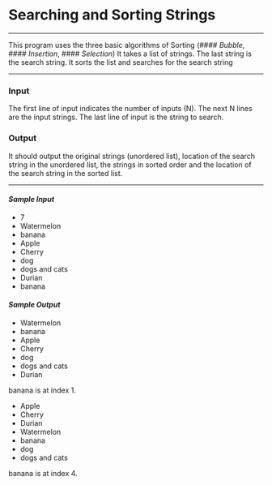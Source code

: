 # Searching and Sorting Strings 
___

This program uses the three basic algorithms of Sorting (#### *Bubble*, #### *Insertion*, #### *Selection*) 
It takes a list of strings. The last string is the search string. It sorts the list and searches for the search string

---

### Input

The first line of input indicates the number of inputs (N).
The next N lines are the input strings.
The last line of input is the string to search.


### Output

It should output the original strings (unordered list), location of the search string in the unordered list, the strings in sorted order and the location of the search string in the sorted list.

---

#### *Sample Input*

* 7
* Watermelon
* banana
* Apple
* Cherry
* dog
* dogs and cats
* Durian
* banana


#### *Sample Output*

* Watermelon
* banana
* Apple
* Cherry
* dog
* dogs and cats
* Durian

banana is at index 1.

* Apple
* Cherry
* Durian
* Watermelon
* banana
* dog
* dogs and cats

banana is at index 4.

